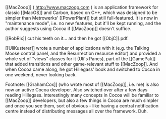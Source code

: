 [[MacZoop]] ( http://www.maczoop.com ) is an application framework for classic [[MacOS]] and Carbon, based on C++, which was designed to be simpler than Metrowerks' [[PowerPlant]] but still full-featured. It is now in "maintenance mode", i.e. no new features, but it'll be kept running, and the author suggests using Cocoa if [[MacZoop]] doesn't suffice. 

[[RobRix]] cut his teeth on it... and then he got [[ObjC]].pdf.

[[UliKusterer]] wrote a number of applications with it (e.g. the Talking Moose control panel, and the Resurrection resource editor) and provided a whole set of "views" classes for it (Uli's Panes), part of the [[GamePak]] that added transitions and other game-relevant stuff to [[MacZoop]]. And when Cocoa came along, he got Hillegass' book and switched to Cocoa in one weekend, never looking back.

Footnote: [[GrahamCox]] (who wrote most of [[MacZoop]], i.e. me) is also now an active Cocoa developer. Also switched over after a few days reading Hillegass. Interestingly many concepts in Cocoa will be familiar to [[MacZoop]] developers, but also a few things in Cocoa are much simpler and once you see them, sort of obvious - like having a central notification centre instead of distributing messages all over the framework. Duh.